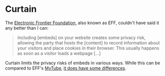# Curtain
The [Electronic Frontier Foundation](https://eff.org), also known as EFF, couldn't have said it any better than I can:
> Including [embeds] on your website creates some privacy risk, allowing the party that hosts the [content] to record information about your visitors and place cookies in their browser. This usually happens as soon as a visitor loads a webpage [...]

Curtain limits the privacy risks of embeds in various ways. While this can be compared to EFF's [MyTube](https://www.eff.org/pages/mytube-limit-privacy-risks-embedded-video), [it does have some differences](https://github.com/jbmagination/Curtain/wiki/Differences-between-MyTube-and-Curtain).
